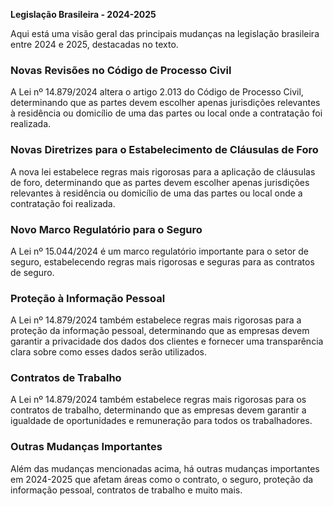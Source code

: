 **Legislação Brasileira - 2024-2025**

Aqui está uma visão geral das principais mudanças na legislação brasileira entre 2024 e 2025, destacadas no texto.

### Novas Revisões no Código de Processo Civil

A Lei nº 14.879/2024 altera o artigo 2.013 do Código de Processo Civil, determinando que as partes devem escolher apenas jurisdições relevantes à residência ou domicílio de uma das partes ou local onde a contratação foi realizada.

### Novas Diretrizes para o Estabelecimento de Cláusulas de Foro

A nova lei estabelece regras mais rigorosas para a aplicação de cláusulas de foro, determinando que as partes devem escolher apenas jurisdições relevantes à residência ou domicílio de uma das partes ou local onde a contratação foi realizada.

### Novo Marco Regulatório para o Seguro

A Lei nº 15.044/2024 é um marco regulatório importante para o setor de seguro, estabelecendo regras mais rigorosas e seguras para as contratos de seguro.

### Proteção à Informação Pessoal

A Lei nº 14.879/2024 também estabelece regras mais rigorosas para a proteção da informação pessoal, determinando que as empresas devem garantir a privacidade dos dados dos clientes e fornecer uma transparência clara sobre como esses dados serão utilizados.

### Contratos de Trabalho

A Lei nº 14.879/2024 também estabelece regras mais rigorosas para os contratos de trabalho, determinando que as empresas devem garantir a igualdade de oportunidades e remuneração para todos os trabalhadores.

### Outras Mudanças Importantes

Além das mudanças mencionadas acima, há outras mudanças importantes em 2024-2025 que afetam áreas como o contrato, o seguro, proteção da informação pessoal, contratos de trabalho e muito mais.